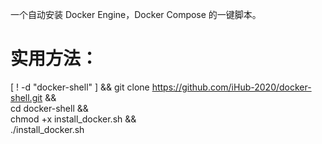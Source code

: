一个自动安装 Docker Engine，Docker Compose 的一键脚本。

实用方法：
===========================================================================================


[ ! -d "docker-shell" ] && git clone https://github.com/iHub-2020/docker-shell.git && \
cd docker-shell && \
chmod +x install_docker.sh && \
./install_docker.sh
